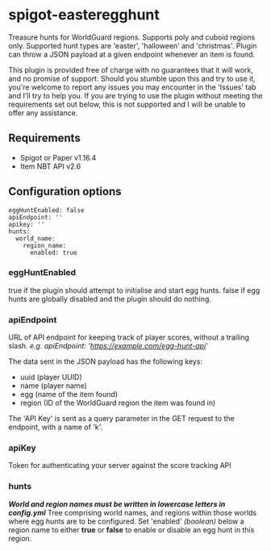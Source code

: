 # spigot-easteregghunt
Treasure hunts for WorldGuard regions. Supports poly and cuboid regions only. Supported hunt types are 'easter', 'halloween' and 'christmas'. Plugin can throw a JSON payload at a given endpoint whenever an item is found.

This plugin is provided free of charge with no guarantees that it will work, and no promise of support. Should you stumble upon this and try to use it, you're welcome to report any issues you may encounter in the 'Issues' tab and I'll try to help you. If you are trying to use the plugin without meeting the requirements set out below, this is not supported and I will be unable to offer any assistance.

## Requirements
- Spigot or Paper v1.16.4
- Item NBT API v2.6

## Configuration options
```
eggHuntEnabled: false
apiEndpoint: ''
apikey: ''
hunts:
  world_name:
    region_name:
      enabled: true
```

### eggHuntEnabled
true if the plugin should attempt to initialise and start egg hunts.
false if egg hunts are globally disabled and the plugin should do nothing.

### apiEndpoint
URL of API endpoint for keeping track of player scores, without a trailing slash.
_e.g. apiEndpoint: 'https://example.com/egg-hunt-api'_

The data sent in the JSON payload has the following keys:
- uuid (player UUID)
- name (player name)
- egg (name of the item found)
- region (ID of the WorldGuard region the item was found in)

The 'API Key' is sent as a query parameter in the GET request to the endpoint, with a name of 'k'.

### apiKey
Token for authenticating your server against the score tracking API

### hunts
_**World and region names must be written in lowercase letters in config.yml**_
Tree comprising world names, and regions within those worlds where egg hunts are to be configured.
Set 'enabled' _(boolean)_ below a region name to either **true** or **false** to enable or disable an egg hunt in this region.
